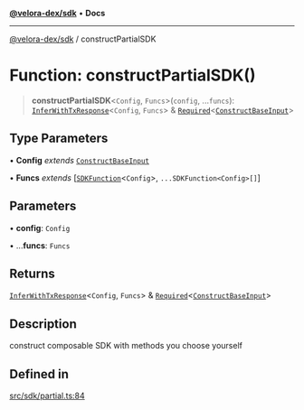 [**@velora-dex/sdk**](../README.md) • **Docs**

***

[@velora-dex/sdk](../globals.md) / constructPartialSDK

# Function: constructPartialSDK()

> **constructPartialSDK**\<`Config`, `Funcs`\>(`config`, ...`funcs`): [`InferWithTxResponse`](../-internal-/type-aliases/InferWithTxResponse.md)\<`Config`, `Funcs`\> & [`Required`](../-internal-/type-aliases/Required.md)\<[`ConstructBaseInput`](../-internal-/interfaces/ConstructBaseInput.md)\>

## Type Parameters

• **Config** *extends* [`ConstructBaseInput`](../-internal-/interfaces/ConstructBaseInput.md)

• **Funcs** *extends* [[`SDKFunction`](../-internal-/type-aliases/SDKFunction.md)\<`Config`\>, `...SDKFunction<Config>[]`]

## Parameters

• **config**: `Config`

• ...**funcs**: `Funcs`

## Returns

[`InferWithTxResponse`](../-internal-/type-aliases/InferWithTxResponse.md)\<`Config`, `Funcs`\> & [`Required`](../-internal-/type-aliases/Required.md)\<[`ConstructBaseInput`](../-internal-/interfaces/ConstructBaseInput.md)\>

## Description

construct composable SDK with methods you choose yourself

## Defined in

[src/sdk/partial.ts:84](https://github.com/paraswap/paraswap-sdk/blob/master/src/sdk/partial.ts#L84)
